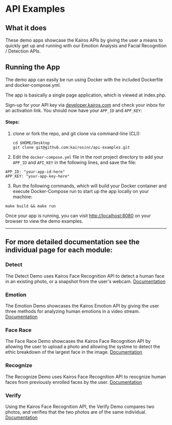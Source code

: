 # API Examples 

## What it does
These demo apps showcase the Kairos APIs by giving the user a means to quickly get up and running with our Emotion Analysis and Facial Recognition / Detection APIs.

## Running the App
The demo app can easily be run using Docker with the included Dockerfile and docker-compose.yml.

The app is basically a single page application, which is viewed at index.php.

Sign-up for your API key via [developer.kairos.com](https://developer.kairos.com) and check your inbox for an activation link. You should now have your `APP_ID` and `APP_KEY`:

#### Steps:

1. clone or fork the repo, and git clone via command-line (CLI):
   ```
   cd $HOME/Desktop
   git clone git@github.com:kairosinc/api-examples.git
   ```
2. Edit the `docker-compose.yml` file in the root project directory to add your `APP_ID` and `API_KEY` in the following lines, and save the file:
  ```
  APP_ID: "your-app-id-here"
  APP_KEY: "your-app-key-here"
  ```

3. Run the following commands, which will build your Docker container and execute Docker-Compose run to start up the app locally on your machine:
  ```
  make build && make run
  ```

Once your app is running, you can visit [http://localhost:8080](http://localhost:8080) on your browser to view the demo examples.

---

## For more detailed documentation see the individual page for each module:

### Detect 
The Detect Demo uses Kairos Face Recognition API to detect a human face in an existing photo, or a snapshot from the user's webcam.
[Documentation](/demo/detect/README.md)

### Emotion
The Emotion Demo showcases the Kairos Emotion API by giving the user three methods for analyzing human emotions in a video stream.  
[Documentation](/demo/emotion/README.md)

### Face Race
The Face Race Demo showcases the Kairos Face Recognition API by allowing the user to upload a photo and allowing the systme to detect the ethic breakdown of the largest face in the image.
[Documentation](/demo/facerace/README.md)

### Recognize
The Recognize Demo uses Kairos Face Recognition API to reocgnize human faces from previously enrolled faces by the user.
[Documentation](/demo/recognize/README.md)

### Verify
Using the Kairos Face Recognition API, the Verify Demo compares two photos, and verifies that the two photos are of the same individual.
[Documentation](/demo/verify/README.md)


